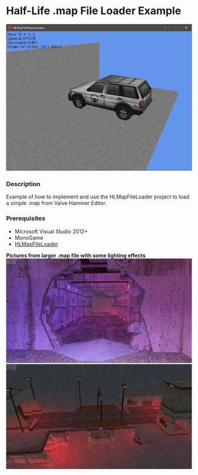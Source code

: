 # Half-Life .map File Loader Example

![Preview1](./Media/Preview1.png)

### Description
Example of how to implement and use the HLMapFileLoader project to load a simple .map from Valve Hammer Editor.

### Prerequisites
* Microsoft Visual Studio 2012+
* MonoGame
* [HLMapFileLoader](https://github.com/j0nat/HLMapFileLoader)



**Pictures from larger .map file with some lighting effects**
![Preview2](./Media/Preview2.png)
![Preview3](./Media/Preview3.png)
